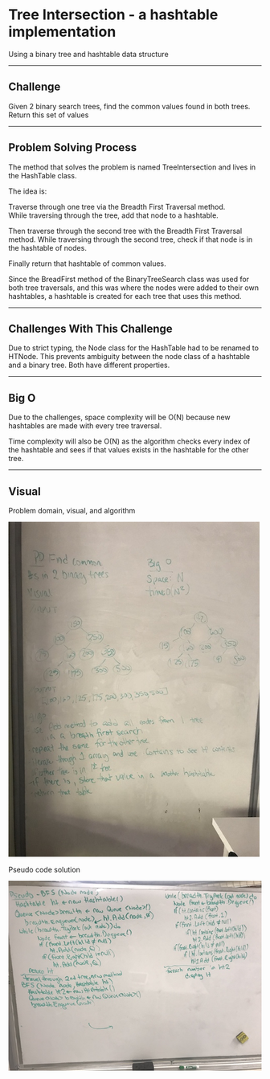 # Tree Intersection - a hashtable implementation
Using a binary tree and hashtable data structure

---

## Challenge
Given 2 binary search trees, find the common values found in both 
trees.  Return this set of values

---
## Problem Solving Process
The method that solves the problem is named TreeIntersection 
and lives in the HashTable class.

The idea is:

Traverse through one tree via the Breadth First Traversal method.  
While traversing through the tree, add that node to a hashtable.

Then traverse through the second tree with the Breadth First Traversal 
method.  While traversing through the second tree, check if that node 
is in the hashtable of nodes.

Finally return that hashtable of common values.

Since the BreadFirst method of the BinaryTreeSearch class was 
used for both tree traversals, and this was where the nodes were 
added to their own hashtables, a hashtable is created for each 
tree that uses this method.

---
## Challenges With This Challenge
Due to strict typing, the Node class for the HashTable had to be 
renamed to HTNode.  This prevents ambiguity between the node class 
of a hashtable and a binary tree.  Both have different properties.

---
## Big O
Due to the challenges, space complexity will be O(N) because 
new hashtables are made with every tree traversal.  

Time complexity will also be O(N) as the algorithm checks every 
index of the hashtable and sees if that values exists in the 
hashtable for the other tree.

---
## Visual
Problem domain, visual, and algorithm

![Problem Domain](/assets/treeIntersection1.jpeg)

Pseudo code solution

![PseudoCode](/assets/treeIntersection2.jpeg)